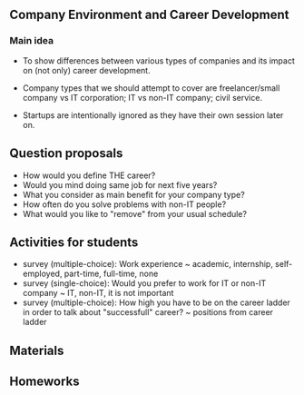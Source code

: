 ## Company Environment and Career Development

### Main idea

- To show differences between various types of companies and its impact on (not only) career development.
- Company types that we should attempt to cover are freelancer/small company vs IT corporation; IT vs non-IT company; civil service. 

- Startups are intentionally ignored as they have their own session later on. 

## Question proposals
- How would you define THE career?
- Would you mind doing same job for next five years?
- What you consider as main benefit for your company type?
- How often do you solve problems with non-IT people?
- What would you like to "remove" from your usual schedule?

## Activities for students

- survey (multiple-choice): Work experience ~ academic, internship, self-employed, part-time, full-time, none
- survey (single-choice): Would you prefer to work for IT or non-IT company ~ IT, non-IT, it is not important
- survey (multiple-choice): How high you have to be on the career ladder in order to talk about "successfull" career? ~ positions from career ladder

## Materials

## Homeworks
